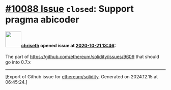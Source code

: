 # [\#10088 Issue](https://github.com/ethereum/solidity/issues/10088) `closed`: Support pragma abicoder

#### <img src="https://avatars.githubusercontent.com/u/9073706?v=4" width="50">[chriseth](https://github.com/chriseth) opened issue at [2020-10-21 13:46](https://github.com/ethereum/solidity/issues/10088):

The part of https://github.com/ethereum/solidity/issues/9609 that should go into 0.7.x




-------------------------------------------------------------------------------



[Export of Github issue for [ethereum/solidity](https://github.com/ethereum/solidity). Generated on 2024.12.15 at 06:45:24.]
